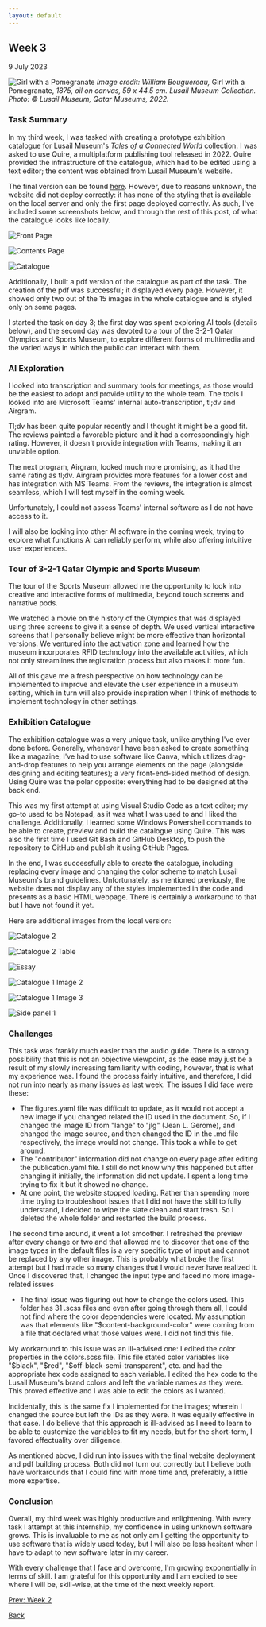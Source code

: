 ```yaml
---
layout: default
---
```


## Week 3
9 July 2023

![Girl with a Pomegranate](/assets/images/img.jpg)
*Image credit: William Bouguereau,* Girl with a Pomegranate, *1875, oil on canvas, 59 x 44.5 cm. Lusail Museum Collection. Photo: © Lusail Museum, Qatar Museums, 2022.*

### Task Summary

In my third week, I was tasked with creating a prototype exhibition catalogue for Lusail Museum's *Tales of a Connected World* collection. I was asked to use Quire, a multiplatform publishing tool released in 2022. Quire provided the infrastructure of the catalogue, which had to be edited using a text editor; the content was obtained from Lusail Museum's website.

The final version can be found [here](https://amamah-qm.github.io/exhibition-catalogue/). However, due to reasons unknown, the website did not deploy correctly: it has none of the styling that is available on the local server and only the first page deployed correctly. As such, I've included some screenshots below, and through the rest of this post, of what the catalogue looks like locally.

![Front Page](/assets/images/frontpg.jpg)

![Contents Page](/assets/images/contents.jpg)

![Catalogue](/assets/images/cat.jpg)

Additionally, I built a pdf version of the catalogue as part of the task. The creation of the pdf was successful; it displayed every page. However, it showed only two out of the 15 images in the whole catalogue and is styled only on some pages.

I started the task on day 3; the first day was spent exploring AI tools (details below), and the second day was devoted to a tour of the 3-2-1 Qatar Olympics and Sports Museum, to explore different forms of multimedia and the varied ways in which the public can interact with them. 

### AI Exploration

I looked into transcription and summary tools for meetings, as those would be the easiest to adopt and provide utility to the whole team. The tools I looked into are Microsoft Teams' internal auto-transcription, tl;dv and Airgram. 

Tl;dv has been quite popular recently and I thought it might be a good fit. The reviews painted a favorable picture and it had a correspondingly high rating. However, it doesn't provide integration with Teams, making it an unviable option.

The next program, Airgram, looked much more promising, as it had the same rating as tl;dv. Airgram provides more features for a lower cost and has integration with MS Teams. From the reviews, the integration is almost seamless, which I will test myself in the coming week.

Unfortunately, I could not assess Teams' internal software as I do not have access to it.

I will also be looking into other AI software in the coming week, trying to explore what functions AI can reliably perform, while also offering intuitive user experiences.

### Tour of 3-2-1 Qatar Olympic and Sports Museum

The tour of the Sports Museum allowed me the opportunity to look into creative and interactive forms of multimedia, beyond touch screens and narrative pods.

We watched a movie on the history of the Olympics that was displayed using three screens to give it a sense of depth. We used vertical interactive screens that I personally believe might be more effective than horizontal versions. We ventured into the activation zone and learned how the museum incorporates RFID technology into the available activities, which not only streamlines the registration process but also makes it more fun.

All of this gave me a fresh perspective on how technology can be implemented to improve and elevate the user experience in a museum setting, which in turn will also provide inspiration when I think of methods to implement technology in other settings.

### Exhibition Catalogue

The exhibition catalogue was a very unique task, unlike anything I've ever done before. Generally, whenever I have been asked to create something like a magazine, I've had to use software like Canva, which utilizes drag-and-drop features to help you arrange elements on the page (alongside designing and editing features); a very front-end-sided method of design. Using Quire was the polar opposite: everything had to be designed at the back end. 

This was my first attempt at using Visual Studio Code as a text editor; my go-to used to be Notepad, as it was what I was used to and I liked the challenge. Additionally, I learned some Windows Powershell commands to be able to create, preview and build the catalogue using Quire. This was also the first time I used Git Bash and GitHub Desktop, to push the repository to GitHub and publish it using GitHub Pages.

In the end, I was successfully able to create the catalogue, including replacing every image and changing the color scheme to match Lusail Museum's brand guidelines. Unfortunately, as mentioned previously, the website does not display any of the styles implemented in the code and presents as a basic HTML webpage. There is certainly a workaround to that but I have not found it yet.

Here are additional images from the local version:

![Catalogue 2](/assets/images/cat2.jpg)

![Catalogue 2 Table](/assets/images/cat2table.jpg)

![Essay](/assets/images/essay.jpg)

![Catalogue 1 Image 2](/assets/images/cat1img2.jpg)

![Catalogue 1 Image 3](/assets/images/cat1img3.jpg)

![Side panel 1](/assets/images/sidepanel.jpg)

### Challenges

This task was frankly much easier than the audio guide. There is a strong possibility that this is not an objective viewpoint, as the ease may just be a result of my slowly increasing familiarity with coding, however, that is what my experience was. I found the process fairly intuitive, and therefore, I did not run into nearly as many issues as last week. The issues I did face were these:

- The figures.yaml file was difficult to update, as it would not accept a new image if you changed related the ID used in the document. So, if I changed the image ID from "lange" to "jlg" (Jean L. Gerome), and changed the image source, and then changed the ID in the .md file respectively, the image would not change. This took a while to get around.
- The "contributor" information did not change on every page after editing the publication.yaml file. I still do not know why this happened but after changing it initially, the information did not update. I spent a long time trying to fix it but it showed no change.
- At one point, the website stopped loading. Rather than spending more time trying to troubleshoot issues that I did not have the skill to fully understand, I decided to wipe the slate clean and start fresh. So I deleted the whole folder and restarted the build process.

The second time around, it went a lot smoother. I refreshed the preview after every change or two and that allowed me to discover that one of the image types in the default files is a very specific type of input and cannot be replaced by any other image. This is probably what broke the first attempt but I had made so many changes that I would never have realized it. Once I discovered that, I changed the input type and faced no more image-related issues

- The final issue was figuring out how to change the colors used. This folder has 31 .scss files and even after going through them all, I could not find where the color dependencies were located. My assumption was that elements like "$content-background-color" were coming from a file that declared what those values were. I did not find this file.

My workaround to this issue was an ill-advised one: I edited the color properties in the colors.scss file. This file stated color variables like "$black", "$red", "$off-black-semi-transparent", etc. and had the appropriate hex code assigned to each variable. I edited the hex code to the Lusail Museum's brand colors and left the variable names as they were. This proved effective and I was able to edit the colors as I wanted. 

Incidentally, this is the same fix I implemented for the images; wherein I changed the source but left the IDs as they were. It was equally effective in that case. I do believe that this approach is ill-advised as I need to learn to be able to customize the variables to fit my needs, but for the short-term, I favored effectuality over diligence.

As mentioned above, I did run into issues with the final website deployment and pdf building process. Both did not turn out correctly but I believe both have workarounds that I could find with more time and, preferably, a little more expertise.
 
### Conclusion

Overall, my third week was highly productive and enlightening. With every task I attempt at this internship, my confidence in using unknown software grows. This is invaluable to me as not only am I getting the opportunity to use software that is widely used today, but I will also be less hesitant when I have to adapt to new software later in my career. 

With every challenge that I face and overcome, I'm growing exponentially in terms of skill. I am grateful for this opportunity and I am excited to see where I will be, skill-wise, at the time of the next weekly report.

  
[Prev: Week 2](./another-page-2.html)

[Back](./)
